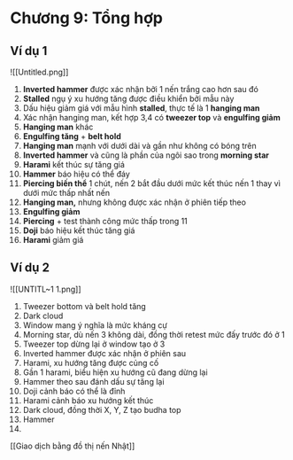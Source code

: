 # Chương 9: Tổng hợp

## Ví dụ 1
![[Untitled.png]]
1. **Inverted hammer** được xác nhận bởi 1 nến trắng cao hơn sau đó
2. **Stalled** ngụ ý xu hướng tăng được điều khiển bởi mẫu này
3. Dấu hiệu giảm giá với mẫu hình **stalled**, thực tế là 1 **hanging man**
4. Xác  nhận hanging man, kết hợp 3,4 có **tweezer top** và **engulfing giảm**
5. **Hanging man** khác
6. **Engulfing tăng** + **belt hold** 
7. **Hanging man** mạnh với dưới dài và gần như không có bóng trên
8. **Inverted hammer** và cũng là phần của ngôi sao trong **morning star**
9. **Harami** kết thúc sự tăng giá
10. **Hammer** báo hiệu có thể đáy
11. **Piercing biến thể** 1 chút, nến 2 bắt đầu dưới mức kết thúc nến 1 thay vì dưới mức thấp nhất nến
12. **Hanging man,** nhưng không được xác nhận ở phiên tiếp theo
13. **Engulfing giảm** 
14. **Piercing** + test thành công mức thấp trong 11
15. **Doji** báo hiệu kết thúc tăng giá
16. **Harami** giảm giá

## Ví dụ 2
![[UNTITL~1 1.png]]
1. Tweezer bottom và belt hold tăng
2. Dark cloud
3. Window mang ý nghĩa là mức kháng cự
4. Morning star, dù nến 3 không dài, đồng thời retest mức đấy trước đó ở 1
5. Tweezer top dừng lại ở window tạo ở 3
6. Inverted hammer được xác nhận ở phiên sau
7. Harami, xu hướng tăng được củng cố
8. Gần 1 harami, biểu hiện xu hướng cũ đang dừng lại
9. Hammer theo sau đánh dấu sự tăng lại
10. Doji cảnh báo có thể là đỉnh
11. Harami cảnh báo xu hướng kết thúc
12. Dark cloud, đồng thời X, Y, Z tạo budha top
13. Hammer
14.


[[Giao dịch bằng đồ thị nến Nhật]]